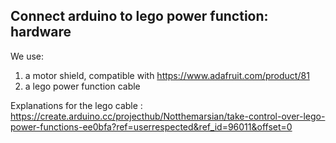 ## Connect arduino to lego power function: hardware ##


We use:

1. a motor shield, compatible with https://www.adafruit.com/product/81
1. a lego power function cable

Explanations for the lego cable : https://create.arduino.cc/projecthub/Notthemarsian/take-control-over-lego-power-functions-ee0bfa?ref=userrespected&ref_id=96011&offset=0

